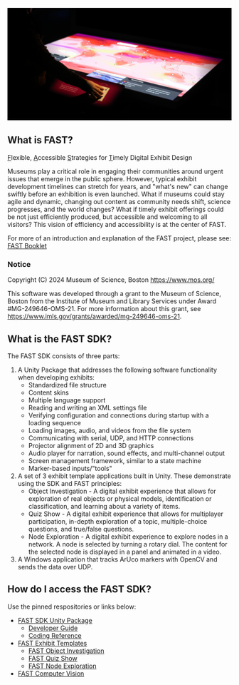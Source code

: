 ![Image of vistitor using a FAST table.](images/FAST-GitHub-Profile-Header.png)
## What is FAST?
<ins>F</ins>lexible, <ins>A</ins>ccessible <ins>S</ins>trategies for <ins>T</ins>imely Digital Exhibit Design

Museums play a critical role in engaging their communities around urgent 
issues that emerge in the public sphere. However, typical exhibit development 
timelines can stretch for years, and "what's new" can change swiftly before 
an exhibition is even launched. What if museums could stay agile and dynamic, 
changing out content as community needs shift, science progresses, and the 
world changes? What if timely exhibit offerings could be not just efficiently 
produced, but accessible and welcoming to all visitors? This vision of 
efficiency and accessibility is at the center of FAST.

For more of an introduction and explanation of the FAST project, please see: [FAST Booklet](https://mos.widen.net/s/gkftj8tgl8/fast_booklet)

### Notice

Copyright (C) 2024 Museum of Science, Boston
<https://www.mos.org/>

This software was developed through a grant to the Museum of Science, 
Boston from the Institute of Museum and Library Services under Award 
#MG-249646-OMS-21. For more information about this grant, see 
<https://www.imls.gov/grants/awarded/mg-249646-oms-21>.

## What is the FAST SDK?
The FAST SDK consists of three parts:
1. A Unity Package that addresses the following software functionality when developing exhibits:
    * Standardized file structure
    * Content skins
    * Multiple language support
    * Reading and writing an XML settings file
    * Verifying configuration and connections during startup with a loading sequence
    * Loading images, audio, and videos from the file system
    * Communicating with serial, UDP, and HTTP connections
    * Projector alignment of 2D and 3D graphics
    * Audio player for narration, sound effects, and multi-channel output
    * Screen management framework, similar to a state machine
    * Marker-based inputs/"tools"
2. A set of 3 exhibit template applications built in Unity. These demonstrate using the SDK and FAST principles:
    * Object Investigation - A digital exhibit experience that allows for exploration of real objects or physical models, identification or classification, and learning about a variety of items.
    * Quiz Show - A digital exhibit experience that allows for multiplayer participation, in-depth exploration of a topic, multiple-choice questions, and true/false questions.
    * Node Exploration - A digital exhibit experience to explore nodes in a network. A node is selected by turning a rotary dial. The content for the selected node is displayed in a panel and animated in a video.
3. A Windows application that tracks ArUco markers with OpenCV and sends the data over UDP.

## How do I access the FAST SDK?
Use the pinned respositories or links below:
* [FAST SDK Unity Package](https://github.com/FAST-Digital-Exhibit-Design/FAST-SDK)
    * [Developer Guide](https://github.com/FAST-Digital-Exhibit-Design/FAST-SDK/wiki)
    * [Coding Reference](https://FAST-Digital-Exhibit-Design.github.io/FAST-SDK-Documentation/)
* [FAST Exhibit Templates](https://github.com/FAST-Digital-Exhibit-Design/FAST-Exhibit-Templates)
    * [FAST Object Investigation](https://github.com/FAST-Digital-Exhibit-Design/FAST-Exhibit-Templates/tree/main/FAST%20Object%20Investigation)
    * [FAST Quiz Show](https://github.com/FAST-Digital-Exhibit-Design/FAST-Exhibit-Templates/tree/main/FAST%20Quiz%20Show)
    * [FAST Node Exploration](https://github.com/FAST-Digital-Exhibit-Design/FAST-Exhibit-Templates/tree/main/FAST%20Node%20Exploration)
* [FAST Computer Vision](https://github.com/FAST-Digital-Exhibit-Design/FAST-Computer-Vision)